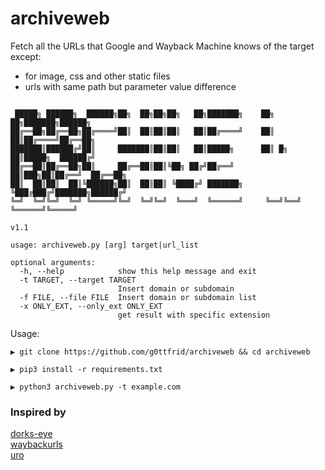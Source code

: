 # archiveweb
Fetch all the URLs that Google and Wayback Machine knows of the target except:
- for image, css and other static files
- urls with same path but parameter value difference

```

 █████╗ ██████╗  ██████╗██╗  ██╗██╗██╗   ██╗███████╗    ██╗    ██╗███████╗██████╗
██╔══██╗██╔══██╗██╔════╝██║  ██║██║██║   ██║██╔════╝    ██║    ██║██╔════╝██╔══██╗
███████║██████╔╝██║     ███████║██║██║   ██║█████╗      ██║ █╗ ██║█████╗  ██████╔╝
██╔══██║██╔══██╗██║     ██╔══██║██║╚██╗ ██╔╝██╔══╝      ██║███╗██║██╔══╝  ██╔══██╗
██║  ██║██║  ██║╚██████╗██║  ██║██║ ╚████╔╝ ███████╗    ╚███╔███╔╝███████╗██████╔╝
╚═╝  ╚═╝╚═╝  ╚═╝ ╚═════╝╚═╝  ╚═╝╚═╝  ╚═══╝  ╚══════╝     ╚══╝╚══╝ ╚══════╝╚═════╝
                                                                            v1.1

usage: archiveweb.py [arg] target|url_list

optional arguments:
  -h, --help            show this help message and exit
  -t TARGET, --target TARGET
                        Insert domain or subdomain
  -f FILE, --file FILE  Insert domain or subdomain list
  -x ONLY_EXT, --only_ext ONLY_EXT
                        get result with specific extension
```

Usage:

```
▶ git clone https://github.com/g0ttfrid/archiveweb && cd archiveweb

▶ pip3 install -r requirements.txt

▶ python3 archiveweb.py -t example.com
```


### Inspired by

[dorks-eye](https://github.com/BullsEye0/dorks-eye)\
[waybackurls](https://github.com/tomnomnom/waybackurls)\
[uro](https://github.com/s0md3v/uro)
